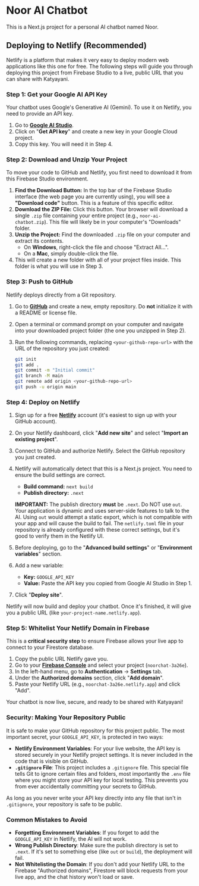 # Noor AI Chatbot

This is a Next.js project for a personal AI chatbot named Noor.

## Deploying to Netlify (Recommended)

Netlify is a platform that makes it very easy to deploy modern web applications like this one for free. The following steps will guide you through deploying this project from Firebase Studio to a live, public URL that you can share with Katyayani.

### Step 1: Get your Google AI API Key

Your chatbot uses Google's Generative AI (Gemini). To use it on Netlify, you need to provide an API key.

1.  Go to **[Google AI Studio](https://aistudio.google.com/)**.
2.  Click on "**Get API key**" and create a new key in your Google Cloud project.
3.  Copy this key. You will need it in Step 4.

### Step 2: Download and Unzip Your Project

To move your code to GitHub and Netlify, you first need to download it from this Firebase Studio environment.

1.  **Find the Download Button:** In the top bar of the Firebase Studio interface (the web page you are currently using), you will see a **"Download code"** button. This is a feature of this specific editor.
2.  **Download the ZIP File:** Click this button. Your browser will download a single `.zip` file containing your entire project (e.g., `noor-ai-chatbot.zip`). This file will likely be in your computer's "Downloads" folder.
3.  **Unzip the Project:** Find the downloaded `.zip` file on your computer and extract its contents.
    *   On **Windows**, right-click the file and choose "Extract All...".
    *   On a **Mac**, simply double-click the file.
4.  This will create a new folder with all of your project files inside. This folder is what you will use in Step 3.

### Step 3: Push to GitHub

Netlify deploys directly from a Git repository.

1.  Go to **[GitHub](https://github.com)** and create a new, empty repository. Do **not** initialize it with a README or license file.
2.  Open a terminal or command prompt on your computer and navigate into your downloaded project folder (the one you unzipped in Step 2).
3.  Run the following commands, replacing `<your-github-repo-url>` with the URL of the repository you just created:

    ```bash
    git init
    git add .
    git commit -m "Initial commit"
    git branch -M main
    git remote add origin <your-github-repo-url>
    git push -u origin main
    ```

### Step 4: Deploy on Netlify

1.  Sign up for a free **[Netlify](https://www.netlify.com/)** account (it's easiest to sign up with your GitHub account).
2.  On your Netlify dashboard, click "**Add new site**" and select "**Import an existing project**".
3.  Connect to GitHub and authorize Netlify. Select the GitHub repository you just created.
4.  Netlify will automatically detect that this is a Next.js project. You need to ensure the build settings are correct.
    *   **Build command:** `next build`
    *   **Publish directory:** `.next`
    
    **IMPORTANT:** The publish directory **must** be `.next`. Do NOT use `out`. Your application is dynamic and uses server-side features to talk to the AI. Using `out` would attempt a static export, which is not compatible with your app and will cause the build to fail. The `netlify.toml` file in your repository is already configured with these correct settings, but it's good to verify them in the Netlify UI.

5.  Before deploying, go to the "**Advanced build settings**" or "**Environment variables**" section.
6.  Add a new variable:
    *   **Key:** `GOOGLE_API_KEY`
    *   **Value:** Paste the API key you copied from Google AI Studio in Step 1.
7.  Click "**Deploy site**".

Netlify will now build and deploy your chatbot. Once it's finished, it will give you a public URL (like `your-project-name.netlify.app`).

### Step 5: Whitelist Your Netlify Domain in Firebase

This is a **critical security step** to ensure Firebase allows your live app to connect to your Firestore database.

1.  Copy the public URL Netlify gave you.
2.  Go to your **[Firebase Console](https://console.firebase.google.com/)** and select your project (`noorchat-3a26e`).
3.  In the left-hand menu, go to **Authentication** -> **Settings** tab.
4.  Under the **Authorized domains** section, click "**Add domain**".
5.  Paste your Netlify URL (e.g., `noorchat-3a26e.netlify.app`) and click "Add".

Your chatbot is now live, secure, and ready to be shared with Katyayani!

### Security: Making Your Repository Public

It is safe to make your GitHub repository for this project public. The most important secret, your `GOOGLE_API_KEY`, is protected in two ways:

*   **Netlify Environment Variables**: For your live website, the API key is stored securely in your Netlify project settings. It is never included in the code that is visible on GitHub.
*   **`.gitignore` File**: This project includes a `.gitignore` file. This special file tells Git to ignore certain files and folders, most importantly the `.env` file where you might store your API key for local testing. This prevents you from ever accidentally committing your secrets to GitHub.

As long as you never write your API key directly into any file that isn't in `.gitignore`, your repository is safe to be public.

### Common Mistakes to Avoid
*   **Forgetting Environment Variables**: If you forget to add the `GOOGLE_API_KEY` in Netlify, the AI will not work.
*   **Wrong Publish Directory**: Make sure the publish directory is set to `.next`. If it's set to something else (like `out` or `build`), the deployment will fail.
*   **Not Whitelisting the Domain**: If you don't add your Netlify URL to the Firebase "Authorized domains", Firestore will block requests from your live app, and the chat history won't load or save.
